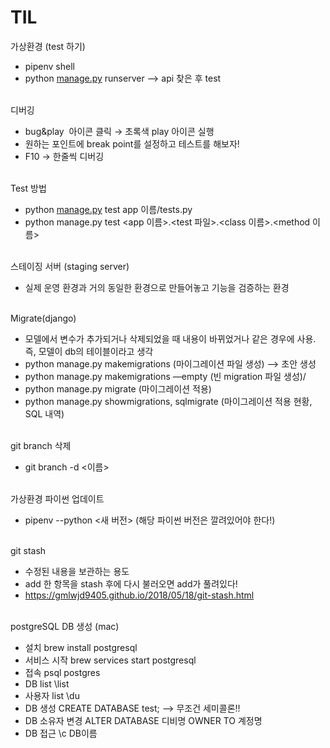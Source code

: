 # TIL

가상환경 (test 하기)

- pipenv shell
- python [manage.py](http://manage.py) runserver —> api 찾은 후 test
<br/><br/>

디버깅

- bug&play  아이콘 클릭 → 초록색 play 아이콘 실행
- 원하는 포인트에 break point를 설정하고 테스트를 해보자!
- F10 → 한줄씩 디버깅
<br/><br/>

Test 방법

- python [manage.py](http://manage.py) test app 이름/tests.py
- python manage.py test <app 이름>.<test 파일>.<class 이름>.<method 이름>
<br/><br/>

스테이징 서버 (staging server)

- 실제 운영 환경과 거의 동일한 환경으로 만들어놓고 기능을 검증하는 환경
<br/><br/>

Migrate(django)

- 모델에서 변수가 추가되거나 삭제되었을 때 내용이 바뀌었거나 같은 경우에 사용. 즉, 모델이 db의 테이블이라고 생각
- python manage.py makemigrations <app-name>  (마이그레이션 파일 생성) —> 초안 생성
- python manage.py makemigrations —empty <app-name>  (빈 migration 파일 생성)/
- python manage.py  migrate <app-name>  (마이그레이션 적용)
- python manage.py showmigrations, sqlmigrate (마이그레이션 적용 현황, SQL 내역) 
  <br/><br/>
  
git branch 삭제
- git branch -d <이름>
<br/><br/>
  

가상환경 파이썬 업데이트
- pipenv --python <새 버전>
  (해당 파이썬 버전은 깔려있어야 한다!)
<br/><br/>
  
git stash
- 수정된 내용을 보관하는 용도
- add 한 항목을 stash 후에 다시 불러오면 add가 풀려있다!
- https://gmlwjd9405.github.io/2018/05/18/git-stash.html
<br/><br/>
  

postgreSQL DB 생성 (mac)
- 설치 			 brew install postgresql
- 서비스 시작  brew services start postgresql
- 접속   		 psql postgres
- DB list	 	\list  
- 사용자 list	\du
- DB 생성 		CREATE DATABASE test;     —> 무조건 세미콜론!!
- DB 소유자 변경	ALTER DATABASE 디비명 OWNER TO 계정명
- DB 접근 \c DB이름
  
  
